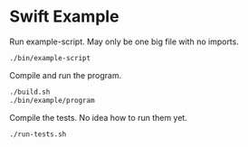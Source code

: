 # Swift Example

Run example-script. May only be one big file with no imports.

```sh
./bin/example-script
```

Compile and run the program.

```sh
./build.sh
./bin/example/program
```

Compile the tests. No idea how to run them yet.

```sh
./run-tests.sh
```
